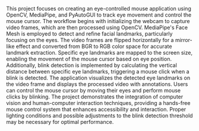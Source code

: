 This project focuses on creating an eye-controlled mouse application using OpenCV, MediaPipe, and PyAutoGUI to track eye movement and control the mouse cursor. The workflow begins with initializing the webcam to capture video frames, which are then processed using OpenCV. MediaPipe's Face Mesh is employed to detect and refine facial landmarks, particularly focusing on the eyes. The video frames are flipped horizontally for a mirror-like effect and converted from BGR to RGB color space for accurate landmark extraction. Specific eye landmarks are mapped to the screen size, enabling the movement of the mouse cursor based on eye position. Additionally, blink detection is implemented by calculating the vertical distance between specific eye landmarks, triggering a mouse click when a blink is detected. The application visualizes the detected eye landmarks on the video frame and displays the processed video with annotations. Users can control the mouse cursor by moving their eyes and perform mouse clicks by blinking. The project demonstrates the integration of computer vision and human-computer interaction techniques, providing a hands-free mouse control system that enhances accessibility and interaction. Proper lighting conditions and possible adjustments to the blink detection threshold may be necessary for optimal performance.
